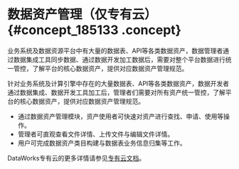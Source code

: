 # 数据资产管理（仅专有云） {#concept_185133 .concept}

业务系统及数据资源平台中有大量的数据表、API等各类数据资产，数据管理者通过数据集成工具同步数据、通过数据开发加工数据后，需要对整个平台数据进行统一管控，了解平台的核心数据资产，提供对应数据资产管理规范。

针对业务系统及计算引擎中存在的大量数据表、API等各类数据资产，数据开发者通过数据集成、数据开发工具加工后，管理者们需要对所有资产统一管控，了解平台的核心数据资产，提供对应数据资产管理规范。

-   通过数据资产管理模块，资产使用者可快速对资产进行查找、申请、使用等操作。
-   管理者可直观查看文件详情、上传文件与编辑文件详情。
-   用户可完成数据资产类目构建与数据表业务信息归集等工作。

DataWorks专有云的更多详情请参见[专有云文档](https://www.aliyun.com/product/apsara-stack/doc)。

